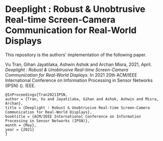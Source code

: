 # Deeplight : Robust & Unobtrusive Real-time Screen-Camera Communication for Real-World Displays

This repository is the authors' implementation of the following paper.

Vu Tran, Gihan Jayatilaka, Ashwin Ashok and Archan Misra, 2021, April. *Deeplight : Robust & Unobtrusive Real-time Screen-Camera Communication for Real-World Displays*. In 2021 20th ACM/IEEE International Conference on Information Processing in Sensor Networks (IPSN) (). IEEE.





```
@InProceedings{Tran2021IPSN,
author = {Tran, Vu and Jayatilaka, Gihan and Ashok, Ashwin and Misra, Archan},
title = {Deeplight : Robust & Unobtrusive Real-time Screen-Camera Communication for Real-World Displays},
booktitle = {ACM/IEEE International Conference on Information Processing in Sensor Networks (IPSN)},
month = {May},
year = {2021}
}
```